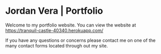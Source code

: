 # Jordan Vera | Portfolio

Welcome to my portfolio website. You can view the website at https://tranquil-castle-40340.herokuapp.com/

If you have any questions or concerns please contact me on one of the many contact forms located through out my site.
